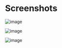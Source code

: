 # Screenshots
![image](https://github.com/joaoFagundesL/notes/assets/93099304/5002e351-c3ee-44cd-a559-54c6e5cbeca6)

![image](https://github.com/joaoFagundesL/bspwm-dotfiles/assets/93099304/56f9af02-77a1-4828-8bb6-155aa10df181)

![image](https://github.com/joaoFagundesL/bspwm-dotfiles/assets/93099304/6171fd38-142b-46b9-9d2a-936da578df14)



